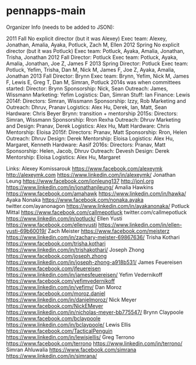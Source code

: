 # pennapps-main

Organizer Info (needs to be added to JSON):

2011 Fall
No explicit director (but it was Alexey)
Exec team: Alexey, Jonathan, Amalia, Ayaka, Potluck, Zach M, Ellen
2012 Spring
No explicit director (but it was Potluck)
Exec team: Potluck, Ayaka, Amalia, Jonathan, Trisha, Jonathan
2012 Fall
Director: Potluck
Exec team: Potluck, Ayaka, Amalia, Jonathan, Joe Z, James F
2013 Spring
Director: Potluck
Exec team: Potluck, Yefim, Trisha, Dan M, Nick M, James F, Joe Z, Ayaka, Amalia, Jonathan
2013 Fall
Director: Brynn
Exec team: Brynn, Yefim, Nick M, James F, Lewis E, Greg T, Dan M, Simran, Potluck
2014s was when committees started:
Director: Brynn
Sponsorship: Nick, Sean
Outreach: James, Wissmann
Marketing: Yefim
Logistics: Dan, Simran
Stuff: Ian
Finance: Lewis
2014f:
Directors: Simran, Wissmann
Sponsorship: Izzy, Rob
Marketing and Outreach: Dhruv, Pranav
Logistics: Alex Hu, Derek, Ian, Matt, Sean
Hardware: Chris Beyer
Brynn: transition + mentorship
2015s:
Directors: Simran, Wissmann
Sponsorship: Rron Rexha
Outreach: Dhruv
Marketing and Design: Pranav, Derek
Logistics: Alex Hu, Matt
Hardware: Chris
Mentorship: Eloisa
2015f:
Directors: Pranav, Matt
Sponsorship: Rron, Helen
Outreach: Dhruv
Design: Derek
Mentorship: Eloisa
Logistics: Alex Hu, Margaret, Kenneth
Hardware: Aasif
2016s: 
Directors: Pranav, Matt
Sponsorship: Helen, Jacob, Dhruv
Outreach: Devesh
Design: Derek
Mentorship: Eloisa
Logistics: Alex Hu, Margaret

Links:
Alexey Komissarouk
https://www.facebook.com/alexeymk
http://alexeymk.com
https://www.linkedin.com/in/alexeymk/
Jonathan Leung
https://www.facebook.com/jonleung137
http://jonl.org
https://www.linkedin.com/in/jonathanjleung/
Amalia Hawkins
https://www.facebook.com/amahawk
https://www.linkedin.com/in/hawka/
Ayaka Nonaka
https://www.facebook.com/nonaka.ayaka
twitter.com/ayanonagon
https://www.linkedin.com/in/ayakanonaka/
Potluck Mittal
https://www.facebook.com/callmepotluck
twitter.com/callmepotluck
https://www.linkedin.com/in/potluck/
Ellen Yusti
https://www.facebook.com/ellenyusti
https://www.linkedin.com/in/ellen-yusti-69b60019/
Zach Meister
https://www.facebook.com/meisterz
https://www.linkedin.com/in/zachary-meister-69867636/
Trisha Kothari
https://www.facebook.com/trisha.kothari
https://www.linkedin.com/in/trishakothari/
Joseph Zhong
https://www.facebook.com/joseph.zhong
https://www.linkedin.com/in/joseph-zhong-a918b531/
James Feuereisen
https://www.facebook.com/jfeuereisen
https://www.linkedin.com/in/jamesfeuereisen/
Yefim Vedernikoff
https://www.facebook.com/yefimvedernikoff
https://www.linkedin.com/in/yefimv/
Dan Moroz
https://www.facebook.com/moroz.daniel
https://www.linkedin.com/in/danielmoroz/
Nick Meyer
https://www.facebook.com/NickEMeyer
https://www.linkedin.com/in/nicholas-meyer-bb775547/
Brynn Claypoole
https://www.facebook.com/bclaypoole
https://www.linkedin.com/in/bclaypoole/
Lewis Ellis
https://www.facebook.com/TacticalPenguin
https://www.linkedin.com/in/lewisjellis/
Greg Terrono
https://www.facebook.com/terrono
https://www.linkedin.com/in/terrono/
Simran Ahluwalia
https://www.facebook.com/simrana
https://www.linkedin.com/in/simrana/
